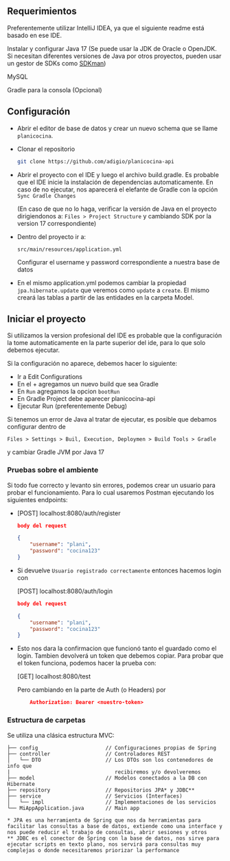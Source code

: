 
## Requerimientos

Preferentemente utilizar IntelliJ IDEA, ya que el siguiente readme está basado en ese IDE.

Instalar y configurar Java 17 (Se puede usar la JDK de Oracle o OpenJDK. Si necesitan diferentes versiones de Java por otros proyectos, pueden usar un gestor de SDKs como [SDKman](https://sdkman.io/))

MySQL

Gradle para la consola (Opcional)

## Configuración

- Abrir el editor de base de datos y crear un nuevo schema que se llame `planicocina`.

- Clonar el repositorio

    ```bash
    git clone https://github.com/adigio/planicocina-api
    ```

- Abrir el proyecto con el IDE y luego el archivo build.gradle. Es probable que el IDE inicie la instalación de dependencias automaticamente. En caso de no ejecutar, nos aparecerá el elefante de Gradle con la opción `Sync Gradle Changes`

  (En caso de que no lo haga, verificar la versión de Java en el proyecto dirigiendonos a: `Files > Project Structure` y cambiando SDK por la version 17 correspondiente)

- Dentro del proyecto ir a:

  `src/main/resources/application.yml`

  Configurar el username y password correspondiente a nuestra base de datos

- En el mismo application.yml podemos cambiar la propiedad `jpa.hibernate.update` que veremos como `update` a `create`. El mismo creará las tablas a partir de las entidades en la carpeta Model.

## Iniciar el proyecto

Si utilizamos la version profesional del IDE es probable que la configuración la tome automaticamente en la parte superior del ide, para lo que solo debemos ejecutar.

Si la configuración no aparece, debemos hacer lo siguiente:

- Ir a Edit Configurations
- En el + agregamos un nuevo build que sea Gradle
- En `Run` agregamos la opcion `bootRun`
- En Gradle Project debe aparecer planicocina-api
- Ejecutar Run (preferentemente Debug)

Si tenemos un error de Java al tratar de ejecutar, es posible que debamos configurar dentro de

`Files > Settings > Buil, Execution, Deploymen > Build Tools > Gradle`

y cambiar Gradle JVM por Java 17

### Pruebas sobre el ambiente

Si todo fue correcto y levanto sin errores, podemos crear un usuario para probar el funcionamiento. Para lo cual usaremos Postman ejecutando los siguientes endpoints:

- [POST] localhost:8080/auth/register

    ```json
    body del request

    {
        "username": "plani",
        "password": "cocina123"
    }
    ````

- Si devuelve `Usuario registrado correctamente` entonces hacemos login con

  [POST] localhost:8080/auth/login

    ```json
    body del request

    {
        "username": "plani",
        "password": "cocina123"
    }
    ````

- Esto nos dara la confirmacion que funcionó tanto el guardado como el login. Tambien devolverá un token que debemos copiar. Para probar que el token funciona, podemos hacer la prueba con:

  [GET] localhost:8080/test

  Pero cambiando en la parte de Auth (o Headers) por

    ```json
        Authorization: Bearer <nuestro-token>
    ````

### Estructura de carpetas

Se utiliza una clásica estructura MVC:

```
├── config                      // Configuraciones propias de Spring
├── controller                  // Controladores REST
│   └── DTO                     // Los DTOs son los contenedores de info que
|                                  recibiremos y/o devolveremos
├── model                       // Modelos conectados a la DB con Hibernate
├── repository                  // Repositorios JPA* y JDBC**
├── service                     // Servicios (Interfaces)
│   └── impl                    // Implementaciones de los servicios
└── MiAppApplication.java       // Main app
```

    * JPA es una herramienta de Spring que nos da herramientas para facilitar las consultas a base de datos, extiende como una interface y nos puede reducir el trabajo de consultas, abrir sesiones y otros
    ** JDBC es el conector de Spring con la base de datos, nos sirve para ejecutar scripts en texto plano, nos servirá para consultas muy complejas o donde necesitaremos priorizar la performance